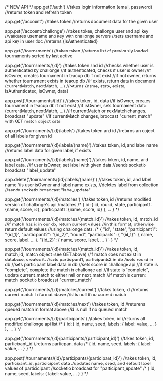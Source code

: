 /* NEW API */
app.get('/auth')
//takes login information (email, password)
//returns token and refresh token

app.get('/account')
//takes token
//returns document data for the given user

app.put('/account/challonge')
//takes token, challonge user and api key
//validates username and key with challonge servers
//sets username and api key in user doc
//returns {isAuthenticated}

app.get('/tournaments')
//takes token
//returns list of previously loaded tournaments sorted by last active

app.get('/tournaments/{id}')
//takes token and id
//checks whether user is authenticated by challonge
//if authenticated, checks if user is owner
//if isOwner, creates tournament in teacup db if not exist
//if not owner, returns whether tournament exists in teacup db
//if exists, return data in document (currentMatch, nextMatch, ...)
//returns {name, state, exists, isAuthenticated, isOwner, data}

app.post('/tournaments/{id}')
//takes token, id, data
//if isOwner, creates tournament in teacup db if not exist
//if isOwner, sets tournament data (currentMatch, nextMatch, ...)
//if currentMatch or nexMatch changes, broadcast "update"
//if currentMatch changes, brodcast "current_match" with GET match object data

app.get('/tournaments/{id}/labels')
//takes token and id
//returns an object of all labels for given id

app.get('/tournaments/{id}/labels/{name}')
//takes token, id, and label name
//returns label data for given label, if exists

app.put('/tournaments/{id}/labels/{name}')
//takes token, id, name, and label data.
//if user isOwner, set label with given data
//sends socketio broadcast "label_update"

app.delete('/tournaments/{id}/labels/{name}')
//takes token, id, and label name
//is user isOwner and label name exists,
//deletes label from collection
//sends socketio broadcast "label_update"

app.get('/tournaments/{id}/matches')
//takes token, id
//returns modified version of challonge's api /matches
/*
  {
    id: {
      id,
      round,
      state,
      participant1: {name, score, id},
      participant1: {name, score, id}
    },
    ...
  }
*/

app.get('/tournaments/{id}/matches/{match_id}')
//takes token, id, match_id
//if match has is in our db, return current values
//in this format, otherwise return default values
//using challonge data.
/*
  {
    "id",
    "state",
    "participant1": "{id_1}",
    "participant2": "{id_2}",
    "round",
    "participants": {
      "{id_1}": {
        name,
        score,
        label,
        ...
      },
      "{id_2}": {
        name,
        score,
        label,
        ...
      }
    }
  }
*/

app.put('/tournaments/{id}/matches/{match_id}')
//takes token, id, match_id, match object (see GET above)
//if match does not exist in database, creates it.
//sets participant1, participants2 in db
//sets round in db
//sets participant label data in db
//sets score in challonge api
//if state is "complete", complete the match in challonge api
//if state is "complete", update current_match to either null or next_match
//if match is current match, socketio broadcast "current_match"

app.get('/tournaments/{id}/matches/current')
//takes token, id
//returns current match in format above
//id is null if no current match

app.get('/tournaments/{id}/matches/next')
//takes token, id
//returens queued match in format above
//id is null if no queued match

app.get('/tournaments/{id}/participants')
//takes token, id
//returns all modified challonge api list
/*
  {
    id: {
      id,
      name,
      seed,
      labels: {
        label: value,
        ...
      }
    },
    ...
  }
*/

app.get('/tournaments/{id}/participants/{participant_id}')
//takes token, id, participant_id
//returns particpant data
/*
  {
    id,
    name,
    seed,
    labels: {
      label: value,
      ...
    }
  }
*/

app.post('/tournaments/{id}/participants/{participant_id}')
//takes token, id, participant_id, particicipant data
//updates name, seed, and default label values of particicipant
//socketio broadcast for "participant_update"
/*
  {
    id,
    name,
    seed,
    labels: {
      label: value,
      ...
    }
  }
*/